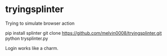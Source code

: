 # tryingsplinter
Trying to simulate browser action

pip install splinter
git clone https://github.com/melvin0008/tryingsplinter.git
python trysplinter.py

Login works like a charm.
